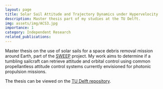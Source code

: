 ```yaml
---
layout: page
title: Solar Sail Attitude and Trajectory Dynamics under Hypervelocity Impacts
description: Master thesis part of my studies at the TU Delft.
img: assets/img/ACS3.jpg
importance: 1
category: Independent Research
related_publications:
---
```


Master thesis on the use of solar sails for a space debris removal mission around Earth, part of the [SWEEP](https://www.tudelft.nl/en/ae/sweep) project. My work aims to determine if a tumbling sailcraft can retrieve attitude and orbital control using common propellantless attitude control systems currently envisioned for photonic propulsion missions.

The thesis can be viewed on the [TU Delft repository](https://repository.tudelft.nl/record/uuid:7733489c-334f-4bca-8f5c-8c8841849be4).
